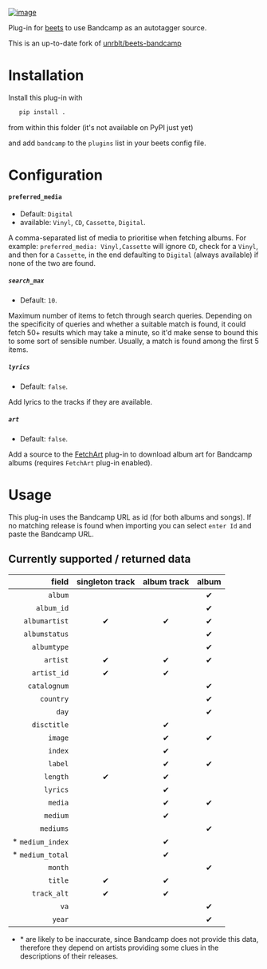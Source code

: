 [![image](http://img.shields.io/pypi/v/beetcamp.svg)](https://pypi.python.org/pypi/beetcamp)

Plug-in for [beets](https://github.com/beetbox/beets) to use Bandcamp as
an autotagger source.

This is an up-to-date fork of [unrblt/beets-bandcamp](https://github.com/unrblt/beets-bandcamp)

# Installation

Install this plug-in with

```bash
   pip install .
```

from within this folder (it's not available on PyPI just yet)

and add `bandcamp` to the `plugins` list in your beets config file.


# Configuration

#### `preferred_media`

- Default: `Digital`
- available: `Vinyl`, `CD`, `Cassette`, `Digital`.

A comma-separated list of media to prioritise when
fetching albums. For example: `preferred_media: Vinyl,Cassette`
will ignore `CD`, check for a `Vinyl`, and then for a `Cassette`, in the end
defaulting to `Digital` (always available) if none of the two are found.

##### `search_max`

- Default: `10`.

Maximum number of items to fetch through search queries. Depending on the
specificity of queries and whether a suitable match is found, it could
fetch 50+ results which may take a minute, so it'd make sense to bound
this to some sort of sensible number. Usually, a match is found among the first 5 items.

##### `lyrics`

- Default: `false`.

Add lyrics to the tracks if they are available.

##### `art`

- Default: `false`.

Add a source to the [FetchArt](http://beets.readthedocs.org/en/latest/plugins/fetchart.html)
plug-in to download album art for Bandcamp albums (requires `FetchArt` plug-in enabled).

# Usage

This plug-in uses the Bandcamp URL as id (for both albums and songs). If no matching
release is found when importing you can select `enter Id` and paste the Bandcamp URL.

## Currently supported / returned data

| field            | singleton track | album track | album |
|-----------------:|:---------------:|:-----------:|:-----:|
| `album`          |                 |             | ✔     |
| `album_id`       |                 |             | ✔     |
| `albumartist`    | ✔               | ✔           | ✔     |
| `albumstatus`    |                 |             | ✔     |
| `albumtype`      |                 |             | ✔     |
| `artist`         | ✔               | ✔           | ✔     |
| `artist_id`      | ✔               | ✔           |       |
| `catalognum`     |                 |             | ✔     |
| `country`        |                 |             | ✔     |
| `day`            |                 |             | ✔     |
| `disctitle`      |                 | ✔           |       |
| `image`          |                 | ✔           | ✔     |
| `index`          |                 | ✔           |       |
| `label`          |                 | ✔           | ✔     |
| `length`         | ✔               | ✔           |       |
| `lyrics`         |                 | ✔           |       |
| `media`          |                 | ✔           | ✔     |
| `medium`         |                 | ✔           |       |
| `mediums`        |                 |             | ✔     |
| * `medium_index` |                 | ✔           |       |
| * `medium_total` |                 | ✔           |       |
| `month`          |                 |             | ✔     |
| `title`          | ✔               | ✔           |       |
| `track_alt`      | ✔               | ✔           |       |
| `va`             |                 |             | ✔     |
| `year`           |                 |             | ✔     |

* \* are likely to be inaccurate, since Bandcamp does not provide this data,
  therefore they depend on artists providing some clues in the descriptions of
  their releases.
